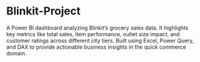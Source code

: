 # Blinkit-Project
A Power BI dashboard analyzing Blinkit’s grocery sales data. It highlights key metrics like total sales, item performance, outlet size impact, and customer ratings across different city tiers. Built using Excel, Power Query, and DAX to provide actionable business insights in the quick commerce domain.
